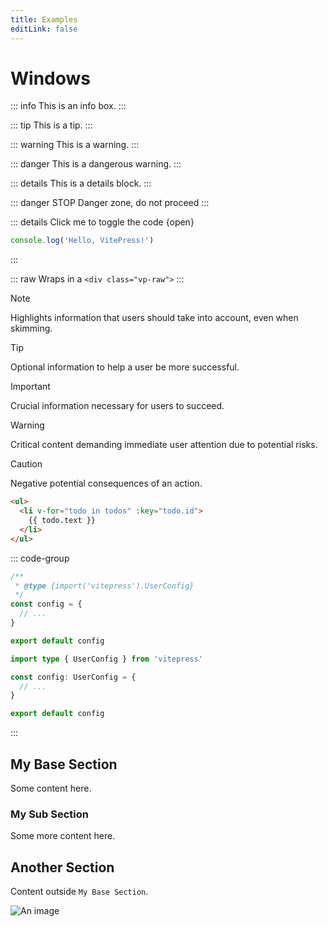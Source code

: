 ```yaml
---
title: Examples
editLink: false
---
```


<script>
</script>

# Windows
::: info
This is an info box.
:::

::: tip
This is a tip.
:::

::: warning
This is a warning.
:::

::: danger
This is a dangerous warning.
:::

::: details
This is a details block.
:::

::: danger STOP
Danger zone, do not proceed
:::

::: details Click me to toggle the code {open}
```js
console.log('Hello, VitePress!')
```
:::

::: raw
Wraps in a `<div class="vp-raw">`
:::

> [!NOTE]
> Highlights information that users should take into account, even when skimming.

> [!TIP]
> Optional information to help a user be more successful.

> [!IMPORTANT]
> Crucial information necessary for users to succeed.

> [!WARNING]
> Critical content demanding immediate user attention due to potential risks.

> [!CAUTION]
> Negative potential consequences of an action.

```html
<ul>
  <li v-for="todo in todos" :key="todo.id">
    {{ todo.text }}
  </li>
</ul>
```

::: code-group

```js [config.js]
/**
 * @type {import('vitepress').UserConfig}
 */
const config = {
  // ...
}

export default config
```

```ts [config.ts]
import type { UserConfig } from 'vitepress'

const config: UserConfig = {
  // ...
}

export default config
```

:::

## My Base Section

Some content here.

### My Sub Section

Some more content here.

## Another Section

Content outside `My Base Section`.

![An image](/icon.png)